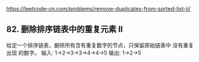 https://leetcode-cn.com/problems/remove-duplicates-from-sorted-list-ii/
## 82. 删除排序链表中的重复元素 II
给定一个排序链表，删除所有含有重复数字的节点，只保留原始链表中 没有重复出现 的数字。
输入: 1->2->3->3->4->4->5
输出: 1->2->5